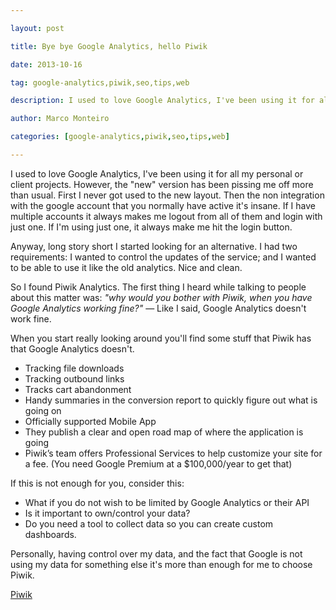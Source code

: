 ---
layout: post
title: Bye bye Google Analytics, hello Piwik
date: 2013-10-16
tag: google-analytics,piwik,seo,tips,web
description: I used to love Google Analytics, I've been using it for all my personal or client projects. However, the "new" version has been pissing me off more than usual. First
author: Marco Monteiro
categories: [google-analytics,piwik,seo,tips,web]
---

I used to love Google Analytics, I've been using it for all my personal or client projects. However, the "new" version has been pissing me off more than usual. First I never got used to the new layout. Then the non integration with the google account that you normally have active it's insane. If I have multiple accounts it always makes me logout from all of them and login with just one. If I'm using just one, it always make me hit the login button. 

Anyway, long story short I started looking for an alternative. I had two requirements: I wanted to control the updates of the service; and I wanted to be able to use it like the old analytics. Nice and clean.

<!--more-->

So I found Piwik Analytics. The first thing I heard while talking to people about this matter was: *"why would you bother with Piwik, when you have Google Analytics working fine?"* — Like I said, Google Analytics doesn't work fine.

When you start really looking around you'll find some stuff that Piwik has that Google Analytics doesn't. 

* <i class="icon-angle-right"></i> Tracking file downloads 
* <i class="icon-angle-right"></i> Tracking outbound links 
* <i class="icon-angle-right"></i> Tracks cart abandonment 
* <i class="icon-angle-right"></i> Handy summaries in the conversion report to quickly figure out what is going on
* <i class="icon-angle-right"></i> Officially supported Mobile App
* <i class="icon-angle-right"></i> They publish a clear and open road map of where the application is going 
* <i class="icon-angle-right"></i> Piwik’s team offers Professional Services to help customize your site for a fee. (You need Google Premium at a $100,000/year to get that)

If this is not enough for you, consider this: 

* <i class="icon-angle-right"></i> What if you do not wish to be limited by Google Analytics or their API
* <i class="icon-angle-right"></i> Is it important to own/control your data? 
* <i class="icon-angle-right"></i> Do you need a tool to collect data so you can create custom dashboards. 

Personally, having control over my data, and the fact that Google is not using my data for something else it's more than enough for me to choose Piwik.

[<i class="icon-external-link"></i> Piwik](http://piwik.org/)